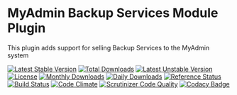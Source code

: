 # MyAdmin Backup Services Module Plugin

This plugin adds support for selling Backup Services to the MyAdmin system

[![Latest Stable Version](https://poser.pugx.org/detain/myadmin-backups-module/version)](https://packagist.org/packages/detain/myadmin-backups-module)
[![Total Downloads](https://poser.pugx.org/detain/myadmin-backups-module/downloads)](https://packagist.org/packages/detain/myadmin-backups-module)
[![Latest Unstable Version](https://poser.pugx.org/detain/myadmin-backups-module/v/unstable)](//packagist.org/packages/detain/myadmin-backups-module)
[![License](https://poser.pugx.org/detain/myadmin-backups-module/license)](https://packagist.org/packages/detain/myadmin-backups-module)
[![Monthly Downloads](https://poser.pugx.org/detain/myadmin-backups-module/d/monthly)](https://packagist.org/packages/detain/myadmin-backups-module)
[![Daily Downloads](https://poser.pugx.org/detain/myadmin-backups-module/d/daily)](https://packagist.org/packages/detain/myadmin-backups-module)
[![Reference Status](https://www.versioneye.com/php/detain:myadmin-backups-module/reference_badge.svg?style=flat)](https://www.versioneye.com/php/detain:myadmin-backups-module/references)
[![Build Status](https://travis-ci.org/detain/myadmin-backups-module.svg?branch=master)](https://travis-ci.org/detain/myadmin-backups-module)
[![Code Climate](https://codeclimate.com/github/detain/myadmin-backups-module/badges/gpa.svg)](https://codeclimate.com/github/detain/myadmin-backups-module)
[![Scrutinizer Code Quality](https://scrutinizer-ci.com/g/detain/myadmin-backups-module/badges/quality-score.png?b=master)](https://scrutinizer-ci.com/g/detain/myadmin-backups-module/?branch=master)
[![Codacy Badge](https://api.codacy.com/project/badge/Grade/dcfdb555bf234afabceb40728959280b)](https://www.codacy.com/app/detain/myadmin-backups-module)
